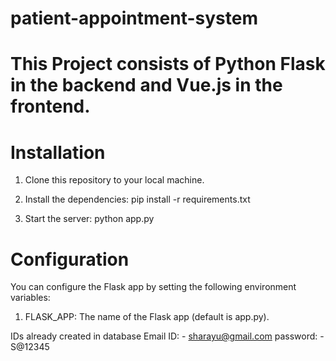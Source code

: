 # patient-appointment-system

# This Project consists of Python Flask in the backend and Vue.js in the frontend.

# Installation

1. Clone this repository to your local machine.

2. Install the dependencies: pip install -r requirements.txt

3. Start the server: python app.py




# Configuration

You can configure the Flask app by setting the following environment variables:

1. FLASK_APP: The name of the Flask app (default is app.py).

IDs already created in database
Email ID: - sharayu@gmail.com
password: - S@12345
